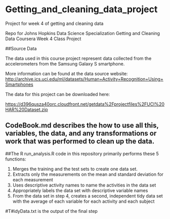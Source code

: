 # Getting_and_cleaning_data_project
Project for week 4 of getting and cleaning data


Repo for Johns Hopkins Data Science Specialization Getting and Cleaning Data Coursera Week 4 Class Project


##Source Data

The data used in this course project represent data collected from the accelerometers from the Samsung Galaxy S smartphone.

More information can be found at the data source website: http://archive.ics.uci.edu/ml/datasets/Human+Activity+Recognition+Using+Smartphones

The data for this project can be downloaded here:

https://d396qusza40orc.cloudfront.net/getdata%2Fprojectfiles%2FUCI%20HAR%20Dataset.zip

## CodeBook.md describes the how to use all this, variables, the data, and any transformations or work that was performed to clean up the data.

##The R run_analysis.R code in this repository primarily performs these 5 functions:

1. Merges the training and the test sets to create one data set.
2. Extracts only the measurements on the mean and standard deviation for each measurement
3. Uses descriptive activity names to name the activities in the data set
4. Appropriately labels the data set with descriptive variable names
5. From the data set in step 4, creates a second, independent tidy data set with the average of each variable for each activity and each subject

#T#idyData.txt is the output of the final step